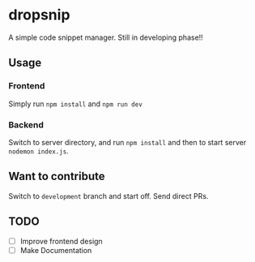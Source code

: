 # dropsnip
A simple code snippet manager. Still in developing phase!!

## Usage

### Frontend 
Simply run 
`npm install` and `npm run dev`

### Backend
Switch to server directory, and run `npm install` and then to start server `nodemon index.js`.

## Want to contribute
Switch to `development` branch and start off. Send direct PRs.

## TODO
- [ ] Improve frontend design
- [ ] Make Documentation
